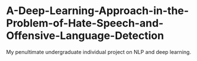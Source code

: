 # A-Deep-Learning-Approach-in-the-Problem-of-Hate-Speech-and-Offensive-Language-Detection
My penultimate undergraduate individual project on NLP and deep learning.
